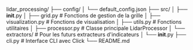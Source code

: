 lidar_processing/
├── config/
│   └── default_config.json
├── src/
│   ├── __init__.py
│   ├── grid.py         # Fonctions de gestion de la grille
│   ├── visualization.py # Fonctions de visualisation
│   ├── utils.py        # Fonctions utilitaires
│   ├── processor.py    # Classe principale LidarProcessor
│   └── extractors/     # Pour les futurs extracteurs d'indicateurs
│       └── __init__.py
├── cli.py              # Interface CLI avec Click
└── README.md

